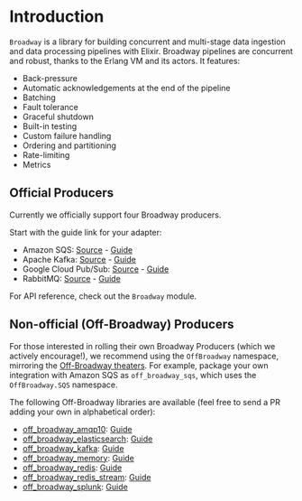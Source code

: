 # Introduction

`Broadway` is a library for building concurrent and multi-stage data ingestion and data processing pipelines with Elixir. Broadway pipelines are concurrent and robust, thanks to the Erlang VM and its actors. It features:

  * Back-pressure
  * Automatic acknowledgements at the end of the pipeline
  * Batching
  * Fault tolerance
  * Graceful shutdown
  * Built-in testing
  * Custom failure handling
  * Ordering and partitioning
  * Rate-limiting
  * Metrics

## Official Producers

Currently we officially support four Broadway producers.

Start with the guide link for your adapter:

  * Amazon SQS: [Source](https://github.com/dashbitco/broadway_sqs) - [Guide](amazon-sqs.md)
  * Apache Kafka: [Source](https://github.com/dashbitco/broadway_kafka) - [Guide](apache-kafka.md)
  * Google Cloud Pub/Sub: [Source](https://github.com/dashbitco/broadway_cloud_pub_sub) - [Guide](google-cloud-pubsub.md)
  * RabbitMQ: [Source](https://github.com/dashbitco/broadway_rabbitmq) - [Guide](rabbitmq.md)

For API reference, check out the `Broadway` module.

## Non-official (Off-Broadway) Producers

For those interested in rolling their own Broadway Producers (which we actively encourage!), we recommend using the `OffBroadway` namespace, mirroring the [Off-Broadway theaters](https://en.wikipedia.org/wiki/Off-Broadway). For example, package
your own integration with Amazon SQS as `off_broadway_sqs`, which uses the `OffBroadway.SQS` namespace.

The following Off-Broadway libraries are available (feel free to send a PR adding your own in alphabetical order):

  * [off_broadway_amqp10](https://github.com/highmobility/off_broadway_amqp10): [Guide](https://hexdocs.pm/off_broadway_amqp10/)
  * [off_broadway_elasticsearch](https://github.com/jonlunsford/off_broadway_elasticsearch): [Guide](https://hexdocs.pm/off_broadway_elasticsearch/)
  * [off_broadway_kafka](https://github.com/bbalser/off_broadway_kafka): [Guide](https://hexdocs.pm/off_broadway_kafka/)
  * [off_broadway_memory](https://github.com/elliotekj/off_broadway_memory): [Guide](https://hexdocs.pm/off_broadway_memory/)
  * [off_broadway_redis](https://github.com/amokan/off_broadway_redis): [Guide](https://hexdocs.pm/off_broadway_redis/)
  * [off_broadway_redis_stream](https://github.com/akash-akya/off_broadway_redis_stream): [Guide](https://hexdocs.pm/off_broadway_redis_stream/)
  * [off_broadway_splunk](https://github.com/Intility/off_broadway_splunk): [Guide](https://hexdocs.pm/off_broadway_splunk/)
